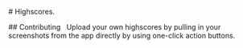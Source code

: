 # Highscores. 


## Contributing 
 Upload your own highscores by pulling in your screenshots from the app directly by using one-click action buttons.
 
 
